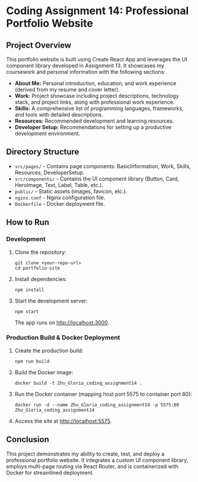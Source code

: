 # Coding Assignment 14: Professional Portfolio Website

## Project Overview
This portfolio website is built using Create React App and leverages the UI component library developed in Assignment 13. It showcases my coursework and personal information with the following sections:
- **About Me:** Personal introduction, education, and work experience (derived from my resume and cover letter).
- **Work:** Project showcase including project descriptions, technology stack, and project links, along with professional work experience.
- **Skills:** A comprehensive list of programming languages, frameworks, and tools with detailed descriptions.
- **Resources:** Recommended development and learning resources.
- **Developer Setup:** Recommendations for setting up a productive development environment.

## Directory Structure
- `src/pages/` - Contains page components: BasicInformation, Work, Skills, Resources, DeveloperSetup.
- `src/components/` - Contains the UI component library (Button, Card, HeroImage, Text, Label, Table, etc.).
- `public/` - Static assets (images, favicon, etc.).
- `nginx.conf` - Nginx configuration file.
- `Dockerfile` - Docker deployment file.

## How to Run

### Development
1. Clone the repository:
   ```
   git clone <your-repo-url>
   cd portfolio-site
   ```
2. Install dependencies:
   ```
   npm install
   ```
3. Start the development server:
   ```
   npm start
   ```
   The app runs on [http://localhost:3000](http://localhost:3000).

### Production Build & Docker Deployment
1. Create the production build:
   ```
   npm run build
   ```
2. Build the Docker image:
   ```
   docker build -t Zhu_Gloria_coding_assignment14 .
   ```
3. Run the Docker container (mapping host port 5575 to container port 80):
   ```
   docker run -d --name Zhu_Gloria_coding_assignment14 -p 5575:80 Zhu_Gloria_coding_assignment14
   ```
4. Access the site at [http://localhost:5575](http://localhost:5575).

## Conclusion
This project demonstrates my ability to create, test, and deploy a professional portfolio website. It integrates a custom UI component library, employs multi-page routing via React Router, and is containerized with Docker for streamlined deployment.